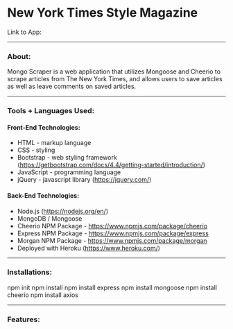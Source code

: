 # New York Times Style Magazine

Link to App:

---

### About:
Mongo Scraper is a web application that utilizes Mongoose and Cheerio to scrape articles from The New York Times, and allows users to save articles as well as leave comments on saved articles.

---

### Tools + Languages Used:
#### Front-End Technologies:
* HTML - markup language
* CSS - styling
* Bootstrap - web styling framework (https://getbootstrap.com/docs/4.4/getting-started/introduction/)
* JavaScript - programming language
* jQuery - javascript library (https://jquery.com/)

#### Back-End Technologies:
* Node.js (https://nodejs.org/en/)
* MongoDB / Mongoose
* Cheerio NPM Package - https://www.npmjs.com/package/cheerio
* Express NPM Package - https://www.npmjs.com/package/express
* Morgan NPM Package - https://www.npmjs.com/package/morgan
* Deployed with Heroku (https://www.heroku.com/)

--- 

### Installations:
npm init
npm install
npm install express
npm install mongoose
npm install cheerio
npm install axios

---

### Features:
